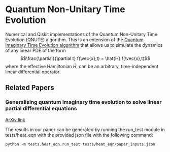 # Quantum Non-Unitary Time Evolution

Numerical and Qiskit implementations of the Quantum Non-Unitary Time Evolution (QNUTE) algorithm. This is an extension of the [Quantum Imaginary Time Evolution algorithm](https://www.nature.com/articles/s41567-019-0704-4) that allows us to simulate the dynamics of any linear PDE of the form
$$\frac{\partial}{\partial t} f(\vec{x},t) = \hat{H} f(\vec{x},t)$$
where the effective Hamiltonian $\hat{H}$, can be an arbitrary, time-independent linear differential operator. 

## Related Papers
### Generalising quantum imaginary time evolution to solve linear partial differential equations 
[ArXiv link](https://arxiv.org/abs/2405.01313)

The results in our paper can be generated by running the run_test module in tests/heat_eqn with the provided json file with the following command:

`python -m tests.heat_eqn.run_test tests/heat_eqn/paper_inputs.json`


<!-- ## How to Run
To run the simulation of the QNUTE algorithm, run the `qnute()` method defined in `qnute.py`. 
Arguments:
* `params` - A `QNUTE_params` object containing the run parameters for the QNUTE experiment. Details given below.
* `log_to_console` - Set `True` to display time logs of the QNUTE run in the terminal. Default `True`.

Both functions return the values:
* `times` - A list containing the time to complete simulating each time step
* `svs` - A 2-d numpy array containing the list of the state vectors calculated at each simulated time step.
* `a_list` - A list of all the vectors $\vec{a}$ calculated when solving the linear systems $S\vec{a}=\vec{b}$ in each Trotter step.
* `S_list` - A list of all the matrices $S$ for the linear systems generated in each Trotter step.
* `b_list` - A list of all the vectors $\vec{b}$ for the linear systems generated in each Trotter step.
* `c_list` - A list of all the norms $c=\|e^{\hat{H}_m\tau}|\psi\rangle\|$ calculated in the simulation. The product of all these norms should approximate the final norm $\|e^{\hat{H}t}|\psi_0\rangle\|$.

## Effective Hamiltonian Description
Defined in `hamiltonians.py`, the `Hamiltonian` class provides a description of the effective Hamiltonian as a linear combination of Pauli operator tensor products.

It is assumed that the qubits are connected in a $d$-dimensional cubic lattice of size $l$, i.e. each qubit can be indexed with $d$ integer coordinates $(x_1,\cdots,x_d)$ where $0\leq x_i < l$. A mapping between the lattice coordinates and the physical qubit indices of the quantum computer must be provided so the quantum circuits can be generated accordingly. For $d=1$, if a map is not provided, the program automatically maps the lattice coordinate to the same physical qubit index.

The Hamiltonian constructor takes 4 inputs:
* `hm_list` - The Hamiltonian is described as a sum of terms $\hat{H}=\sum_m\hat{H}_m$, where each $\hat{H}_m$ acts on distinct subsets of the qubits in the lattice. Each of these $\hat{H}_m$ terms is described using a list `hm` containing 3 lists:
    * `hm[2]` - List of qubits that $\hat{H}_m$ acts on. This list contains the lattice coordinates of all of the qubits that $\hat{H}_m$ acts on. The coordinates must be tuples of integers. The order of the coordinates in this list matters.
    * `hm[0]` - List of Pauli operator products. This list contains integers corresponding to Pauli operator tensor products when converted to base-4 integers. The digits 0,1,2,3 corresponding to the Pauli operators $\hat{I},\hat{X},\hat{Y},\hat{Z}$ respectively. For example, the Pauli operator product
    $\hat{X}\_{0} \otimes \hat{Y}\_{1} \otimes \hat{Z}\_{2}$
    corresponds to the integer
    $$(321)\_{4} = 3\cdot 4^2 + 2\cdot 4^1 + 1 \cdot 4^0 =(57)\_{10}.$$
    The subscripts $0,1,2$ here correspond to the qubit coordinates `hm[2][0], hm[2][1], hm[2][3]`.
    * `hm[1]` - List of linear combination coefficients of Pauli operators. $\hat{H}_m = \sum_i \alpha_i \hat{\sigma}_i.$ For each Pauli operator product `hm[0][i]`$\equiv\hat{\sigma}_i$, the complex coefficient in the linear combination is provided in this list, `hm[1][i]`$=\alpha_i$.
* `lattice_dim` - The dimension $d$ of the qubit lattice.
* `lattice_bound` - The size $l$ of the lattice.
* `qubit_map` - A dictionary mapping the lattice coordinates to physical qubit indices. Is `None` by default, but this is only valid for $d=1$.

For example, consider a 2-dimensional qubit lattice of size 2, with the lattice mapping shown earlier. The effective Hamiltonian
$$\hat{H} = \left[\hat{Z}\_{(0,0)}\otimes\hat{X}\_{(1,1)} - \hat{X}\_{(0,0)}\otimes\hat{Z}\_{(1,1)}\right] + \left[i\ \hat{I}\_{(0,1)}\otimes\hat{Y}\_{(1,0)}\right]$$
is represented by
```
H = Hamiltonian(
    hm_list = [
        [ [7, 13], [1.0, -1.0], [(0,0), (1,1)] ],
        [ [8],     [1.0j],      [(0,1), (1,0)] ]
    ],
    lattice_dim = 2,
    lattice_bound = 2,
    qubit_map = {(0,0):0, (0,1):1, (1,0):2, (1,1):3}
)
```

## QNUTE Parameters
Defined in `qnute_params.py`, the `QNUTE_params` class contains all of the parameters that QNUTE needs to run an experiment. The constructor takes a `Hamiltonian` object as input, and it will perform all the necessary pre-calculations when the user calls the methods `load_hamiltonian_params()` and `set_run_params()`.

### Hamiltonian Parameters
`QNUTE_params.load_hamiltonian_params()`
For each term $e^{\hat{H}_m \tau}$, in the Trotter product approximation QNUTE calculates a Hermitian operator $\hat{A}$ that specifies the normalized evolution
$$e^{-i\hat{A}\tau} |\psi\rangle \approx \frac{e^{\hat{H}_m\tau}|\psi\rangle}{\|e^{\hat{H}_m\tau}|\psi\rangle\|}.$$

QNUTE allows for approximations making use of the lattice topology of the simulated qubits by shrinking the domain of $\hat{A}$ to a (Manhattan distance) sphere of diameter $D$ around the center of the original domain of $\hat{H}_m$.
Parameter|Description|Default
---------|-----------|-------
`D` | Maximum diameter of the unitary domains.| -
`reduce_dim` | `True` if it is known that the state vector and Hamiltonian terms are all real-valued in the $\hat{Z}$ basis. This roughly halves the dimensionality of the system of linear equations to solve for $\hat{A}$. | `False`
`load_measurements` | Set `True` to pre-calculate which Pauli measurements are required for each $\hat{H}_m$ to generate $\hat{A}$. Set `True` for Qiskit implementation. | `True`

### Run Parameters
`QNUTE_params.set_run_params()`
Parameter|Description|Default
------------|--------|-----
`dt`        | Size of time step $\tau$ | -
`delta`     | Size of regularizer when solving linear equations | - 
`N`         | Number of time steps $t=N\tau$ | - 
`num_shots` | Number of shots used to generate the measurement statistics for each measurement. Irrelevant for numerical implementation. | - 
`backend`   | Which Qiskit backend to use. Currently only the statevector simulator is supported. Irrelevant for numerical implementation. | - 
`init_circ` | A `qiskit.QuantumCircuit` object that generates the initial state from all qubits initialized to $\|0\rangle$. Leave as `None` if using numerical implementation or specifying initial state vector. | `None`
`init_sv`   | Initial state vector for the QNUTE run. If both `init_circ` and `init_sv` are left as `None`, all qubits will be initialized to $\|0\rangle$. | `None`
`store_state_vector` | Set `True` to store the state vector during the simulation. Set `Fasle` when sending to real quantum computers or to not store the state vector in Qiskit simulations. The current implementation does not support `False`.| `True`
`taylor_norm_flag` | Set `True` to calculate the norm of the non-unitary time step with a Taylor series. `False` for real quantum hardware. | `False`
`taylor_truncate_h` | How many terms should be included in the Taylor series expansion of $e^{\hat{H}_m\tau}\|\psi\rangle$ for the numerical simulation. Set to -1 to keep adding terms until the norm of the last term is less than `helpers.TOLERANCE`. | `-1`
`taylor_truncate_a` | How many terms should be included in the Taylor series expansion of $e^{-i\hat{A}\tau}\|\psi\rangle$ for the numerical simulation. Set to -1 to keep adding terms until the norm of the last term is less than `helpers.TOLERANCE`. | `-1`
`trotter_flag` | Set `True` to use a Trotter product to calculate the time evolution operator in the numerical simulation, and `False` to use the Taylor series instead. | `False`
 -->
